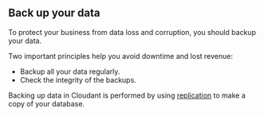 ## Back up your data

To protect your business from data loss and corruption,
you should backup your data.

Two important principles help you avoid downtime and lost revenue:

-	Backup all your data regularly.
-	Check the integrity of the backups.

Backing up data in Cloudant is performed by using [replication](replication.html) to make a copy of your database.